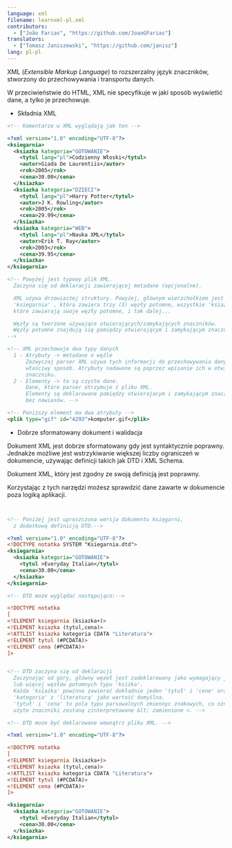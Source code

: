 ```yaml
---
language: xml
filename: learnxml-pl.xml
contributors:
  - ["João Farias", "https://github.com/JoaoGFarias"]
translators:  
  - ["Tomasz Janiszewski", "https://github.com/janisz"]  
lang: pl-pl
---
```


XML (_Extensible Markup Language_) to rozszerzalny język znaczników, stworzony
do przechowywania i transportu danych.

W przeciwieństwie do HTML, XML nie specyfikuje w jaki sposób wyświetlić dane, a
tylko je przechowuje.

* Składnia XML

```xml
<!-- Komentarze w XML wyglądają jak ten -->

<?xml version="1.0" encoding="UTF-8"?>
<ksiegarnia>
  <ksiazka kategoria="GOTOWANIE">
    <tytul lang="pl">Codzienny Włoski</tytul>
    <autor>Giada De Laurentiis</autor>
    <rok>2005</rok>
    <cena>30.00</cena>
  </ksiazka>
  <ksiazka kategoria="DZIECI">
    <tytul lang="pl">Harry Potter</tytul>
    <autor>J K. Rowling</autor>
    <rok>2005</rok>
    <cena>29.99</cena>
  </ksiazka>
  <ksiazka kategoria="WEB">
    <tytul lang="pl">Nauka XML</tytul>
    <autor>Erik T. Ray</autor>
    <rok>2003</rok>
    <cena>39.95</cena>
  </ksiazka>
</ksiegarnia>

<!-- Powyżej jest typowy plik XML.
  Zaczyna się od deklaracji zawierającej metadane (opcjonalne).  

  XML używa drzewiastej struktury. Powyżej, głównym wierzchołkiem jest
  'ksiegarnia' , która zawiera trzy (3) węzły potomne, wszystkie 'ksiazki',
  które zawierają swoje węzły potomne, i tak dalej...

  Węzły są tworzone używające otwierających/zamykających znaczników.
  Węzły potomne znajdują się pomiędzy otwierającym i zamykającym znacznikiem.
-->

<!-- XML przechowuje dwa typy danych
  1 - Atrybuty -> metadane o węźle
      Zazwyczaj parser XML używa tych informacji do przechowywania danych we
      właściwy sposób. Atrybuty nadawane są poprzez wpisanie ich w otwierajacym
      znaczniku.
  2 - Elementy -> to są czyste dane.
      Dane, które parser otrzymuje z pliku XML.
      Elementy są deklarowane pomiędzy otwierajacym i zamykającym znacznikiem,
      bez nawiasów. -->

<!-- Poniższy element ma dwa atrybuty -->
<plik type="gif" id="4293">komputer.gif</plik>


```

* Dobrze sformatowany dokument i walidacja

Dokument XML jest dobrze sformatowany gdy jest syntaktycznie poprawny.
Jednakże możliwe jest wstrzykiwanie większej liczby ograniczeń w dokumencie,
używając definicji takich jak DTD i XML Schema.

Dokument XML, który jest zgodny ze swoją definicją jest poprawny.


Korzystając z tych narzędzi możesz sprawdzić dane zawarte w dokumencie poza
logiką aplikacji.

```xml


<!-- Poniżej jest uproszczona wersja dokumentu księgarni,
  z dodatkową definicją DTD.-->

<?xml version="1.0" encoding="UTF-8"?>
<!DOCTYPE notatka SYSTEM "Ksiegarnia.dtd">
<ksiegarnia>
  <ksiazka kategoria="GOTOWANIE">
    <tytul >Everyday Italian</tytul>
    <cena>30.00</cena>
  </ksiazka>
</ksiegarnia>

<!-- DTD może wyglądać następująco:-->

<!DOCTYPE notatka
[
<!ELEMENT ksiegarnia (ksiazka+)>
<!ELEMENT ksiazka (tytul,cena)>
<!ATTLIST ksiazka kategoria CDATA "Literatura">
<!ELEMENT tytul (#PCDATA)>
<!ELEMENT cena (#PCDATA)>
]>


<!-- DTD zaczyna się od deklaracji
  Zaczynając od góry, główny węzeł jest zadeklarowany jako wymagający jednego
  lub więcej węzłów potomnych typu 'ksiżka'.
  Każda 'ksiażka' powinna zawierać dokładnie jeden 'tytuł' i 'cene' oraz atrybut
  'kategoria' z 'literaturą' jako wartość domyślna.
  'tytuł' i 'cena' to pola typu parsowalnych zmiennyc znakowych, co oznacza że
  użyte znaczniki zostaną zinterpretowane &lt; zamienione <. -->

<!-- DTD moze być deklarowane wewnątrz pliku XML. -->

<?xml version="1.0" encoding="UTF-8"?>

<!DOCTYPE notatka
[
<!ELEMENT ksiegarnia (ksiazka+)>
<!ELEMENT ksiazka (tytul,cena)>
<!ATTLIST ksiazka kategoria CDATA "Literatura">
<!ELEMENT tytul (#PCDATA)>
<!ELEMENT cena (#PCDATA)>
]>

<ksiegarnia>
  <ksiazka kategoria="GOTOWANIE">
    <tytul >Everyday Italian</tytul>
    <cena>30.00</cena>
  </ksiazka>
</ksiegarnia>
```
